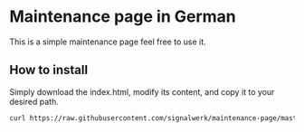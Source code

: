 # Maintenance page in German

This is a simple maintenance page feel free to use it. 

## How to install

Simply download the index.html, modify its content, and copy it to your desired path.


```sh
curl https://raw.githubusercontent.com/signalwerk/maintenance-page/master/index.html > index.html
```

